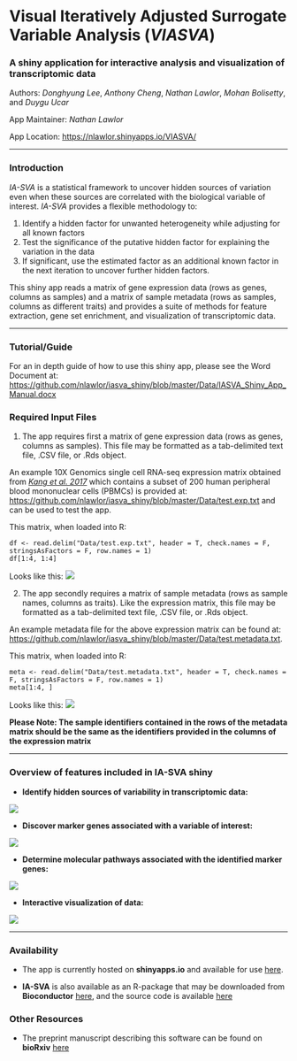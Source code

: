 # Visual Iteratively Adjusted Surrogate Variable Analysis (*VIASVA*)

### A shiny application for interactive analysis and visualization of transcriptomic data

Authors: *Donghyung Lee*, *Anthony Cheng*, *Nathan Lawlor*, *Mohan Bolisetty*, and *Duygu Ucar*

App Maintainer: *Nathan Lawlor*

App Location: https://nlawlor.shinyapps.io/VIASVA/

***

### Introduction

*IA-SVA* is a statistical framework to uncover hidden sources of variation even when these sources are correlated with the biological variable of interest. *IA-SVA* provides a flexible methodology to:

1. Identify a hidden factor for unwanted heterogeneity while adjusting for all known factors
2. Test the significance of the putative hidden factor for explaining the variation in the data
3. If significant, use the estimated factor as an additional known factor in the next iteration to uncover further hidden factors.

This shiny app reads a matrix of gene expression data (rows as genes, columns as samples) and a matrix of sample metadata (rows as samples, columns as different traits) and provides a suite of methods for feature extraction, gene set enrichment, and visualization of transcriptomic data.

***

### Tutorial/Guide

For an in depth guide of how to use this shiny app, please see the Word Document at: https://github.com/nlawlor/iasva_shiny/blob/master/Data/IASVA_Shiny_App_Manual.docx

### Required Input Files 

1. The app requires first a matrix of gene expression data (rows as genes, columns as samples). This file may be formatted as a tab-delimited text file, .CSV file, or .Rds object.  

An example 10X Genomics single cell RNA-seq expression matrix obtained from [*Kang et al. 2017*](https://www.ncbi.nlm.nih.gov/pmc/articles/PMC5784859/) which contains a subset of 200 human peripheral blood mononuclear cells (PBMCs) 
is provided at: https://github.com/nlawlor/iasva_shiny/blob/master/Data/test.exp.txt and can be used to test the app.

This matrix, when loaded into R:

```R, echo=FALSE, message=FALSE, eval=TRUE
df <- read.delim("Data/test.exp.txt", header = T, check.names = F, stringsAsFactors = F, row.names = 1)
df[1:4, 1:4]
```

Looks like this: ![](https://github.com/nlawlor/iasva_shiny/blob/master/img/exp.matrix.png)

2. The app secondly requires a matrix of sample metadata (rows as sample names, columns as traits). Like the expression matrix, this file may be formatted as a tab-delimited text file, .CSV file, or .Rds object.  

An example metadata file for the above expression matrix can be found at: https://github.com/nlawlor/iasva_shiny/blob/master/Data/test.metadata.txt.

This matrix, when loaded into R:

```R, echo=FALSE, message=FALSE, eval=TRUE
meta <- read.delim("Data/test.metadata.txt", header = T, check.names = F, stringsAsFactors = F, row.names = 1)
meta[1:4, ]
```
Looks like this: ![](https://github.com/nlawlor/iasva_shiny/blob/master/img/metadata.png)

**Please Note: The sample identifiers contained in the rows of the metadata matrix should be the same as the identifiers provided in the columns of the expression matrix**

***

### Overview of features included in IA-SVA shiny

* **Identify hidden sources of variability in transcriptomic data:**

![](https://github.com/nlawlor/iasva_shiny/blob/master/img/sv.plots.png)

* **Discover marker genes associated with a variable of interest:**

![](https://github.com/nlawlor/iasva_shiny/blob/master/img/marker.genes.png)

* **Determine molecular pathways associated with the identified marker genes:**

![](https://github.com/nlawlor/iasva_shiny/blob/master/img/pathway.analysis.png)

* **Interactive visualization of data:**

![](https://github.com/nlawlor/iasva_shiny/blob/master/img/tsne.gif)

***

### Availability

* The app is currently hosted on **shinyapps.io** and available for use [here](https://nlawlor.shinyapps.io/VIASVA/).

* **IA-SVA** is also available as an R-package that may be downloaded from **Bioconductor** [here](https://www.bioconductor.org/packages/devel/bioc/html/iasva.html), and the source code is available [here](https://github.com/UcarLab/iasva)

### Other Resources

* The preprint manuscript describing this software can be found on **bioRxiv** [here](https://www.biorxiv.org/content/early/2018/04/24/151217)

